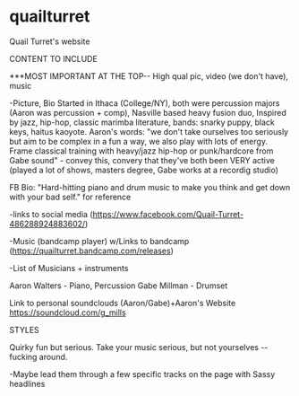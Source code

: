 # quailturret

Quail Turret's website



CONTENT TO INCLUDE

***MOST IMPORTANT AT THE TOP-- High qual pic, video (we don't have), music

-Picture, Bio
	Started in Ithaca (College/NY), both were percussion majors (Aaron was percussion + comp), Nasville based heavy fusion duo, Inspired by jazz, hip-hop, classic marimba literature, bands: snarky puppy, black keys, haitus kaoyote. Aaron's words: "we don't take ourselves too seriously but aim to be complex in a fun a way, we also play with lots of energy. Frame classical training with heavy/jazz hip-hop or punk/hardcore from Gabe sound" - convey this, convery that they've both been VERY active (played a lot of shows, masters degree, Gabe works at a recordig studio)

FB Bio: "Hard-hitting piano and drum music to make you think and get down with your bad self." for reference

-links to social media (https://www.facebook.com/Quail-Turret-486288924883602/)

-Music (bandcamp player) w/Links to bandcamp (https://quailturret.bandcamp.com/releases)

-List of Musicians + instruments

Aaron Walters - Piano, Percussion
Gabe Millman - Drumset


Link to personal soundclouds (Aaron/Gabe)+Aaron's Website
	https://soundcloud.com/g_mills


STYLES

Quirky fun but serious. Take your music serious, but not yourselves -- fucking around.

-Maybe lead them through a few specific tracks on the page with Sassy headlines


